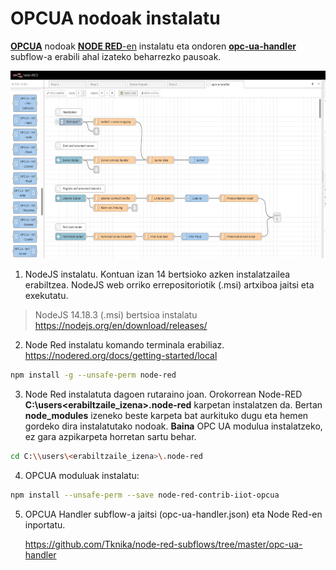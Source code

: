 # OPCUA nodoak instalatu

[**OPCUA**](https://opcfoundation.org/) nodoak [**NODE RED**-en](https://nodered.org/) instalatu eta ondoren [**opc-ua-handler**](https://github.com/Tknika/node-red-subflows/tree/master/opc-ua-handler) subflow-a erabili ahal izateko beharrezko pausoak. 


<p align="center">
  <img src="/Irudiak/OPCUAhandler.png" width="624" height="300">
</p>


1. NodeJS instalatu. Kontuan izan 14 bertsioko azken instalatzailea erabiltzea. NodeJS web orriko errepositoriotik (.msi) artxiboa jaitsi eta exekutatu.
> NodeJS 14.18.3 (.msi) bertsioa instalatu https://nodejs.org/en/download/releases/

2. Node Red instalatu komando terminala erabiliaz. https://nodered.org/docs/getting-started/local
~~~sh
npm install -g --unsafe-perm node-red
~~~

3. Node Red instalatuta dagoen rutaraino joan. Orokorrean Node-RED **C:\\users\<erabiltzaile_izena>\.node-red** karpetan instalatzen da. Bertan **node_modules**  izeneko beste karpeta bat aurkituko dugu eta hemen gordeko dira instalatutako nodoak. **Baina** OPC UA modulua instalatzeko, ez gara azpikarpeta horretan sartu behar.

~~~sh
cd C:\\users\<erabiltzaile_izena>\.node-red
~~~

4. OPCUA moduluak instalatu:
~~~sh
npm install --unsafe-perm --save node-red-contrib-iiot-opcua
~~~
5. OPCUA Handler subflow-a jaitsi (opc-ua-handler.json) eta Node Red-en inportatu.

   https://github.com/Tknika/node-red-subflows/tree/master/opc-ua-handler
